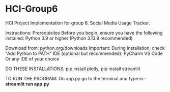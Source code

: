 # HCI-Group6
HCI Project Implementation for group 6. Social Media Usage Tracker.

Instructions:
Prerequisites
Before you begin, ensure you have the following installed:
Python 3.9 or higher (Python 3.13.9 recommended)

Download from: python.org/downloads
Important: During installation, check "Add Python to PATH"
IDE (optional but recommended):
  PyCharm
  VS Code
  Or any IDE of your choice


DO THESE INSTALLATIONS:
pip install plotly, 
pip install streamlit

TO RUN THE PROGRAM:
On app.py go to the terminal and type in - **streamlit run app.py**
